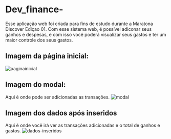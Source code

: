 # Dev_finance-
Esse aplicação web foi criada para fins de estudo durante a Maratona Discover Ediçao 01. Com esse sistema web, é possível adiconar seus ganhos e despesas,
e com isso você poderá visualizar seus gastos e ter um maior controle dos seus gastos. 
## Imagem da página inicial:
![paginainicial](https://user-images.githubusercontent.com/81787503/133511101-528042a8-5145-48e7-99f5-f3dc8169cc43.PNG)
## Imagem do modal:
Aqui é onde pode ser adicionadas as transações.
![modal](https://user-images.githubusercontent.com/81787503/133511349-eb1f6833-729f-41fe-8af4-19b59c5d9e61.png)
## Imagem dos dados após inseridos
Aqui é onde você irá ver as transações adicionadas e o total de ganhos e gastos. 
![dados-inseridos](https://user-images.githubusercontent.com/81787503/133511502-ff455b2e-d3b9-4b2c-8533-3dba02bc26dd.png)


